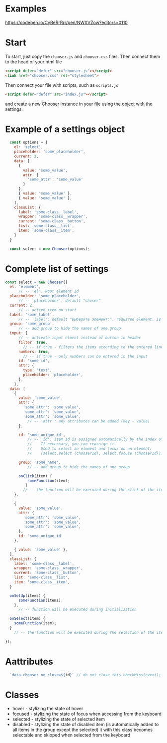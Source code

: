 # Examples
  https://codepen.io/CyBeRrRrr/pen/NWXVZow?editors=0110

# Start
  To start, just copy the `chooser.js` and `chooser.css` files.
  Then connect them to the head of your html file
  ```html
  <script defer="defer" src="chooser.js"></script>
  <link href="chooser.css" rel="stylesheet">
  ```

  Then connect your file with scripts, such as `scripts.js`
  ```html
  <script defer="defer" src="index.js"></script>
  ```

  and create a new Chooser instance in your file using the object with the settings.

# Example of a settings object
```js
  const options = {
    el: 'select',
    placeholder: 'some_placeholder',
    current: 2,
    data: [
      {
        value: 'some_value',
        attr: {
          'some_attr': 'some_value'
        }
      },
      { value: 'some_value' },
      { value: 'some_value' },
    ],
    classList: {
      label: 'some-class__label',
      wrapper: 'some-class__wrapper',
      current: 'some-class__button',
      list: 'some-class__list',
      item: 'some-class__item',
    }
  }

  const select = new Chooser(options);
```

# Complete list of settings
```js
const select = new Chooser({
  el: 'element',
      // -- 'el': Root element Id
  placeholder: 'some_placeholder',
      // -- 'placeholder': default "choser"
  current: 2,
      // -- active item on start
  label: 'some_label',
      // -- 'label': default "Выберите элемент:". required element. is an ARIA lable
  group: 'some_group',
      // -- add group to hide the names of one group
  input: {
      // -- activate input elment instead of button in header
      filter: true,
        // -- if true - filters the items according to the entered line
      numbers: true,
        // -- if true - only numbers can be entered in the input
      id: 'some id',
      attr: {
        type: 'text',
        placeholder: 'placeholder',
      },
    },
  data: [
    {
      value: 'some_value',
      attr: {
        'some_attr': 'some_value',
        'some_attr': 'some_value',
        'some_attr': 'some_value',
          // -- 'attr': any attributes can be added (key - value)
      },

      id: 'some_unique_id',
          // -- 'id': item id is assigned automatically by the index of the item in the array.
          //    If necessary, you can reassign it.
          //    Used to select an element and focus on an element:
          //    (select.select (chooserId), select.focuse (chooserId)).

      group: 'some_name',
          // -- add group to hide the names of one group

      onClick(item) {
          someFunction(item);
         }
        // -- the function will be executed during the click of the item
    },

    {
      value: 'some_value',
      attr: {
        'some_attr': 'some_value',
        'some_attr': 'some_value',
        'some_attr': 'some_value',
      },
      id: 'some_unique_id'
    },

    { value: 'some_value' },
  ],
  classList: {
    label: 'some-class__label',
    wrapper: 'some-class__wrapper',
    current: 'some-class__button',
    list: 'some-class__list',
    item: 'some-class__item',
  }

  onSetUp(items) {
      someFunction(items);
    },
      // -- function will be executed during initialization

  onSelect(item) {
    someFunction(item);
  }
    // -- the function will be executed during the selection of the item

});
```
#  Aattributes
```js
  `data-chooser_no_close=${id}` // do not close this.checkMiss(event);
```
#  Classes
  * hover       - stylizing the state of hover
  * focused     - stylizing the state of focus when accessing from the keyboard
  * selected    - stylizing the state of selected item
  * disabled    - stylizing the state of disabled item
                (is automatically added to all items in the group except the selected)
                it with this class becomes selectable and skipped when selected from the keyboard

